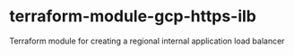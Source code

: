 # terraform-module-gcp-https-ilb
Terraform module for creating a regional internal application load balancer

